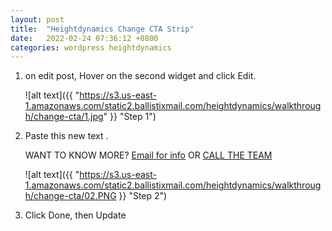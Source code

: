 ```yaml
---
layout: post
title:  "Heightdynamics Change CTA Strip"
date:   2022-02-24 07:36:12 +0800
categories: wordpress heightdynamics
---
```


 1. on edit post, Hover on the second widget and click Edit.

    ![alt text]({{ "https://s3.us-east-1.amazonaws.com/static2.ballistixmail.com/heightdynamics/walkthrough/change-cta/1.jpg" }} "Step 1")

 2. Paste this new text .

      WANT TO KNOW MORE? <a href="#mauticform_wrapper_ropeaccessservicesinquiryform"><i class="fa fa-envelope" aria-hidden="true"></i> Email for info</a> OR <a href="tel:07 3862 2533"><i class="fa fa-phone" aria-hidden="true"></i> CALL THE TEAM</a>
      

    ![alt text]({{ "https://s3.us-east-1.amazonaws.com/static2.ballistixmail.com/heightdynamics/walkthrough/change-cta/02.PNG }} "Step 2")

 3. Click Done, then Update
